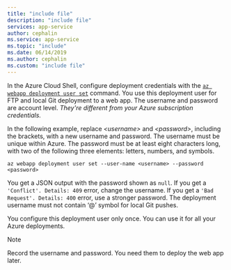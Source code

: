 ```yaml
---
title: "include file"
description: "include file"
services: app-service
author: cephalin
ms.service: app-service
ms.topic: "include"
ms.date: 06/14/2019
ms.author: cephalin
ms.custom: "include file"
---
```


In the Azure Cloud Shell, configure deployment credentials with the [`az webapp deployment user set`](/cli/azure/webapp/deployment/user?view=azure-cli-latest#az-webapp-deployment-user-set) command. You use this deployment user for FTP and local Git deployment to a web app. The username and password are account level. _They're different from your Azure subscription credentials._

In the following example, replace *\<username>* and *\<password>*, including the brackets, with a new username and password. The username must be unique within Azure. The password must be at least eight characters long, with two of the following three elements: letters, numbers, and symbols.

```azurecli-interactive
az webapp deployment user set --user-name <username> --password <password>
```

You get a JSON output with the password shown as `null`. If you get a `'Conflict'. Details: 409` error, change the username. If you get a `'Bad Request'. Details: 400` error, use a stronger password. The deployment username must not contain ‘@’ symbol for local Git pushes.

You configure this deployment user only once. You can use it for all your Azure deployments.

> [!NOTE]
> Record the username and password. You need them to deploy the web app later.
>
>
